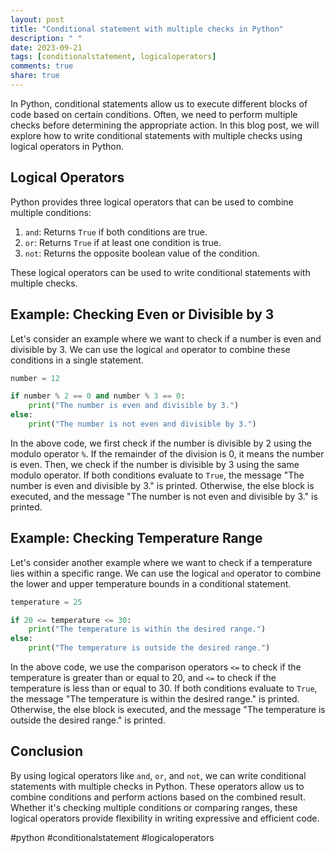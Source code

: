 ```yaml
---
layout: post
title: "Conditional statement with multiple checks in Python"
description: " "
date: 2023-09-21
tags: [conditionalstatement, logicaloperators]
comments: true
share: true
---
```


In Python, conditional statements allow us to execute different blocks of code based on certain conditions. Often, we need to perform multiple checks before determining the appropriate action. In this blog post, we will explore how to write conditional statements with multiple checks using logical operators in Python.

## Logical Operators

Python provides three logical operators that can be used to combine multiple conditions:

1. `and`: Returns `True` if both conditions are true.
2. `or`: Returns `True` if at least one condition is true.
3. `not`: Returns the opposite boolean value of the condition.

These logical operators can be used to write conditional statements with multiple checks.

## Example: Checking Even or Divisible by 3

Let's consider an example where we want to check if a number is even and divisible by 3. We can use the logical `and` operator to combine these conditions in a single statement.

```python
number = 12

if number % 2 == 0 and number % 3 == 0:
    print("The number is even and divisible by 3.")
else:
    print("The number is not even and divisible by 3.")
```

In the above code, we first check if the number is divisible by 2 using the modulo operator `%`. If the remainder of the division is 0, it means the number is even. Then, we check if the number is divisible by 3 using the same modulo operator. If both conditions evaluate to `True`, the message "The number is even and divisible by 3." is printed. Otherwise, the else block is executed, and the message "The number is not even and divisible by 3." is printed.

## Example: Checking Temperature Range

Let's consider another example where we want to check if a temperature lies within a specific range. We can use the logical `and` operator to combine the lower and upper temperature bounds in a conditional statement.

```python
temperature = 25

if 20 <= temperature <= 30:
    print("The temperature is within the desired range.")
else:
    print("The temperature is outside the desired range.")
```

In the above code, we use the comparison operators `<=` to check if the temperature is greater than or equal to 20, and `<=` to check if the temperature is less than or equal to 30. If both conditions evaluate to `True`, the message "The temperature is within the desired range." is printed. Otherwise, the else block is executed, and the message "The temperature is outside the desired range." is printed.

## Conclusion

By using logical operators like `and`, `or`, and `not`, we can write conditional statements with multiple checks in Python. These operators allow us to combine conditions and perform actions based on the combined result. Whether it's checking multiple conditions or comparing ranges, these logical operators provide flexibility in writing expressive and efficient code.

#python #conditionalstatement #logicaloperators